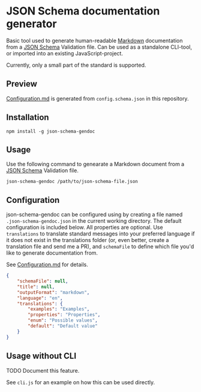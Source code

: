 # JSON Schema documentation generator

Basic tool used to generate human-readable [Markdown](https://daringfireball.net/projects/markdown/syntax) documentation
from a [JSON Schema](http://json-schema.org/) Validation file. Can be used as a standalone CLI-tool, or imported into
an existing JavaScript-project.

Currently, only a small part of the standard is supported.

## Preview

[Configuration.md](Configuration.md) is generated from `config.schema.json` in this repository.

## Installation

```
npm install -g json-schema-gendoc
```

## Usage

Use the following command to genearate a Markdown document from a [JSON Schema](http://json-schema.org/) Validation file.

```
json-schema-gendoc /path/to/json-schema-file.json
```

## Configuration

json-schema-gendoc can be configured using by creating a file named `.json-schema-gendoc.json` in the current working directory. The
default configuration is included below. All properties are optional. Use `translations` to translate standard messages into your
preferred language if it does not exist in the translations folder (or, even better, create a translation file and send me a PR),
and `schemaFile` to define which file you'd like to generate documentation from.

See [Configuration.md](Configuration.md) for details.

```json
{
    "schemaFile": null,
    "title": null,
    "outputFormat": "markdown",
    "language": "en",
    "translations": {
        "examples": "Examples",
        "properties": "Properties",
        "enum": "Possible values",
        "default": "Default value"
    }
}
```

## Usage without CLI

TODO Document this feature.

See `cli.js` for an example on how this can be used directly.
